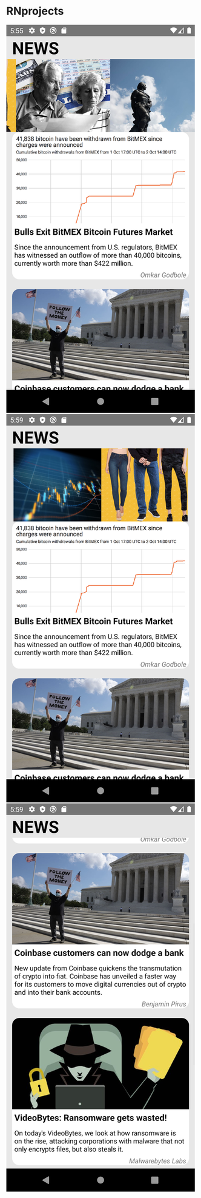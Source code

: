 # RNprojects

<img src="Screenshot_1643133305.png" heigh:100 width:40><img/>
<img src="Screenshot_1643133559.png"><img/>
<img src="Screenshot_1643133563.png"><img/>
